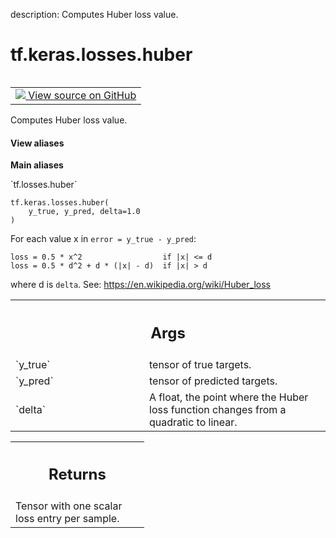 description: Computes Huber loss value.

<div itemscope itemtype="http://developers.google.com/ReferenceObject">
<meta itemprop="name" content="tf.keras.losses.huber" />
<meta itemprop="path" content="Stable" />
</div>

# tf.keras.losses.huber

<!-- Insert buttons and diff -->

<table class="tfo-notebook-buttons tfo-api nocontent" align="left">
<td>
  <a target="_blank" href="https://github.com/tensorflow/tensorflow/blob/r2.4/tensorflow/python/keras/losses.py#L1424-L1456">
    <img src="https://www.tensorflow.org/images/GitHub-Mark-32px.png" />
    View source on GitHub
  </a>
</td>
</table>



Computes Huber loss value.

<section class="expandable">
  <h4 class="showalways">View aliases</h4>
  <p>
<b>Main aliases</b>
<p>`tf.losses.huber`</p>
</p>
</section>

<pre class="devsite-click-to-copy prettyprint lang-py tfo-signature-link">
<code>tf.keras.losses.huber(
    y_true, y_pred, delta=1.0
)
</code></pre>



<!-- Placeholder for "Used in" -->

For each value x in `error = y_true - y_pred`:

```
loss = 0.5 * x^2                  if |x| <= d
loss = 0.5 * d^2 + d * (|x| - d)  if |x| > d
```
where d is `delta`. See: https://en.wikipedia.org/wiki/Huber_loss

<!-- Tabular view -->
 <table class="responsive fixed orange">
<colgroup><col width="214px"><col></colgroup>
<tr><th colspan="2"><h2 class="add-link">Args</h2></th></tr>

<tr>
<td>
`y_true`
</td>
<td>
tensor of true targets.
</td>
</tr><tr>
<td>
`y_pred`
</td>
<td>
tensor of predicted targets.
</td>
</tr><tr>
<td>
`delta`
</td>
<td>
A float, the point where the Huber loss function changes from a
quadratic to linear.
</td>
</tr>
</table>



<!-- Tabular view -->
 <table class="responsive fixed orange">
<colgroup><col width="214px"><col></colgroup>
<tr><th colspan="2"><h2 class="add-link">Returns</h2></th></tr>
<tr class="alt">
<td colspan="2">
Tensor with one scalar loss entry per sample.
</td>
</tr>

</table>

